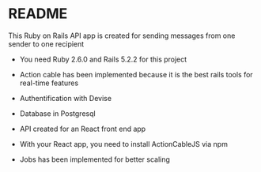 # README

This Ruby on Rails API app is created for sending messages from one sender to one recipient

* You need Ruby 2.6.0 and Rails 5.2.2 for this project

* Action cable has been implemented because it is the best rails tools for real-time features

* Authentification with Devise

* Database in Postgresql

* API created for an React front end app

* With your React app, you need to install ActionCableJS via npm

* Jobs has been implemented for better scaling

